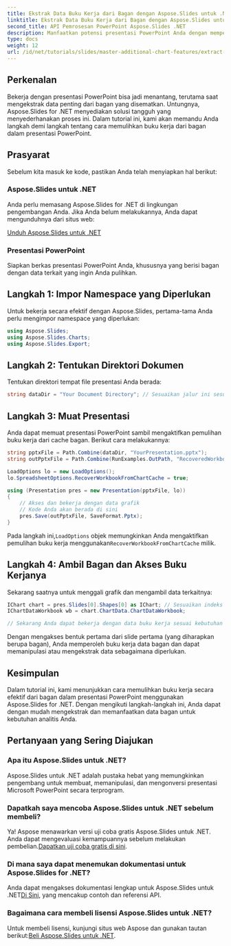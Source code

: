 ```yaml
---
title: Ekstrak Data Buku Kerja dari Bagan dengan Aspose.Slides untuk .NET
linktitle: Ekstrak Data Buku Kerja dari Bagan dengan Aspose.Slides untuk .NET
second_title: API Pemrosesan PowerPoint Aspose.Slides .NET
description: Manfaatkan potensi presentasi PowerPoint Anda dengan mempelajari cara memulihkan data buku kerja dari bagan menggunakan Aspose.Slides for .NET. Tutorial langkah demi langkah ini memandu Anda melalui prosesnya, sehingga memudahkan Anda mengekstrak dan memanfaatkan data bagan secara efektif.
type: docs
weight: 12
url: /id/net/tutorials/slides/master-additional-chart-features/extract-workbook-data-from-charts/
---
```

## Perkenalan

Bekerja dengan presentasi PowerPoint bisa jadi menantang, terutama saat mengekstrak data penting dari bagan yang disematkan. Untungnya, Aspose.Slides for .NET menyediakan solusi tangguh yang menyederhanakan proses ini. Dalam tutorial ini, kami akan memandu Anda langkah demi langkah tentang cara memulihkan buku kerja dari bagan dalam presentasi PowerPoint.

## Prasyarat

Sebelum kita masuk ke kode, pastikan Anda telah menyiapkan hal berikut:

### Aspose.Slides untuk .NET

Anda perlu memasang Aspose.Slides for .NET di lingkungan pengembangan Anda. Jika Anda belum melakukannya, Anda dapat mengunduhnya dari situs web:

[Unduh Aspose.Slides untuk .NET](https://releases.aspose.com/slides/net/)

### Presentasi PowerPoint

Siapkan berkas presentasi PowerPoint Anda, khususnya yang berisi bagan dengan data terkait yang ingin Anda pulihkan.

## Langkah 1: Impor Namespace yang Diperlukan

Untuk bekerja secara efektif dengan Aspose.Slides, pertama-tama Anda perlu mengimpor namespace yang diperlukan:

```csharp
using Aspose.Slides;
using Aspose.Slides.Charts;
using Aspose.Slides.Export;
```

## Langkah 2: Tentukan Direktori Dokumen

Tentukan direktori tempat file presentasi Anda berada:

```csharp
string dataDir = "Your Document Directory"; // Sesuaikan jalur ini sesuai kebutuhan
```

## Langkah 3: Muat Presentasi

Anda dapat memuat presentasi PowerPoint sambil mengaktifkan pemulihan buku kerja dari cache bagan. Berikut cara melakukannya:

```csharp
string pptxFile = Path.Combine(dataDir, "YourPresentation.pptx");
string outPptxFile = Path.Combine(RunExamples.OutPath, "RecoveredWorkbook.pptx");

LoadOptions lo = new LoadOptions();
lo.SpreadsheetOptions.RecoverWorkbookFromChartCache = true;

using (Presentation pres = new Presentation(pptxFile, lo))
{
    // Akses dan bekerja dengan data grafik
    // Kode Anda akan berada di sini
    pres.Save(outPptxFile, SaveFormat.Pptx);
}
```

 Pada langkah ini,`LoadOptions` objek memungkinkan Anda mengaktifkan pemulihan buku kerja menggunakan`RecoverWorkbookFromChartCache` milik.

## Langkah 4: Ambil Bagan dan Akses Buku Kerjanya

Sekarang saatnya untuk menggali grafik dan mengambil data terkaitnya:

```csharp
IChart chart = pres.Slides[0].Shapes[0] as IChart; // Sesuaikan indeks sesuai kebutuhan
IChartDataWorkbook wb = chart.ChartData.ChartDataWorkbook;

// Sekarang Anda dapat bekerja dengan data buku kerja sesuai kebutuhan Anda
```

Dengan mengakses bentuk pertama dari slide pertama (yang diharapkan berupa bagan), Anda memperoleh buku kerja data bagan dan dapat memanipulasi atau mengekstrak data sebagaimana diperlukan.

## Kesimpulan

Dalam tutorial ini, kami menunjukkan cara memulihkan buku kerja secara efektif dari bagan dalam presentasi PowerPoint menggunakan Aspose.Slides for .NET. Dengan mengikuti langkah-langkah ini, Anda dapat dengan mudah mengekstrak dan memanfaatkan data bagan untuk kebutuhan analitis Anda.

## Pertanyaan yang Sering Diajukan

### Apa itu Aspose.Slides untuk .NET?

Aspose.Slides untuk .NET adalah pustaka hebat yang memungkinkan pengembang untuk membuat, memanipulasi, dan mengonversi presentasi Microsoft PowerPoint secara terprogram.

### Dapatkah saya mencoba Aspose.Slides untuk .NET sebelum membeli?

 Ya! Aspose menawarkan versi uji coba gratis Aspose.Slides untuk .NET. Anda dapat mengevaluasi kemampuannya sebelum melakukan pembelian.[Dapatkan uji coba gratis di sini](https://releases.aspose.com/).

### Di mana saya dapat menemukan dokumentasi untuk Aspose.Slides for .NET?

 Anda dapat mengakses dokumentasi lengkap untuk Aspose.Slides untuk .NET[Di Sini](https://reference.aspose.com/slides/net/), yang mencakup contoh dan referensi API.

### Bagaimana cara membeli lisensi Aspose.Slides untuk .NET?

 Untuk membeli lisensi, kunjungi situs web Aspose dan gunakan tautan berikut:[Beli Aspose.Slides untuk .NET](https://purchase.aspose.com/buy).